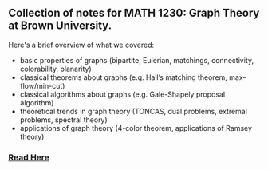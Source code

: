 ## Collection of notes for MATH 1230: Graph Theory at Brown University.

Here's a brief overview of what we covered:
- basic properties of graphs (bipartite, Eulerian, matchings, connectivity, colorability, planarity)
- classical theorems about graphs (e.g. Hall’s matching theorem, max-flow/min-cut)
- classical algorithms about graphs (e.g. Gale-Shapely proposal algorithm)
- theoretical trends in graph theory (TONCAS, dual problems, extremal problems, spectral theory)
- applications of graph theory (4-color theorem, applications of Ramsey theory)

### [Read Here](main.pdf)
